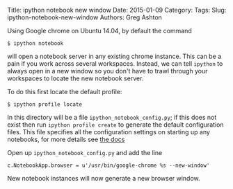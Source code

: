 Title: ipython notebook new window
Date: 2015-01-09
Category: 
Tags: 
Slug: ipython-notebook-new-window
Authors: Greg Ashton

Using Google chrome on Ubuntu 14.04, by default the command

    $ ipython notebook 

will open a notebook server in any existing chrome instance. This
can be a pain if you work across several workspaces. Instead, we
can tell `ipython` to always open in a new window so you don't
have to trawl through your workspaces to locate the new notebook
server. 

To do this first locate the default profile:

    $ ipython profile locate

In this directory will be a file `ipython_notebook_config.py`; if this
does not exist then run `ipython profile create` to generate the default
configuration files. This file specifies all the configuration settings
on starting up any notebooks, for more details see 
[the docs](http://ipython.org/ipython-doc/1/config/overview.html)

 
Open up `ipython_notebook_config.py` and add the line

    c.NotebookApp.browser = u'/usr/bin/google-chrome %s --new-window'

New notebook instances will now generate a new browser window. 
